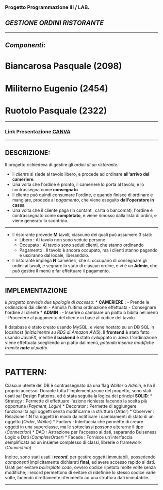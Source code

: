 ### Progetto Programmazione III / LAB.
## _**GESTIONE ORDINI RISTORANTE**_
---

## *Componenti*:

# Biancarosa Pasquale (2098)
# Militerno Eugenio (2454)
# Ruotolo Pasquale (2322)

---

### Link Presentazione [CANVA](https://www.canva.com/design/DAGGsYUxV4U/bw9aB1-Ws4m5a5DG0E8pKA/view?utm_content=DAGGsYUxV4U&utm_campaign=designshare&utm_medium=link&utm_source=editor)

---

## **DESCRIZIONE**:

Il progetto richiedeva di gestire gli *ordini di un ristorante*.
 * Il _cliente_ si siede al tavolo libero, e procede ad ordinare **all'arrivo del cameriere**.
 * Una volta che l'ordine è pronto, il cameriere lo porta al tavolo, e lo contrassegna come **consegnato**
 * Il cliente può quindi consumare l'ordine, e quando finisce di ordinare e mangiare, procede al _pagamento_, che viene eseguito **dall'operatore in cassa**
 * Una volta che il cliente paga (in contanti, carta o bancomat), l'ordine è contrassegnato come **completato**, e viene rimosso dalla lista di ordini, e viene generato lo scontrino.
---
 * Il ristorante prevede **M** tavoli, ciascuno dei quali può assumere 3 stati:
     * Libero : Al tavolo non sono sedute persone
     * Occupato : Al tavolo sono seduti clienti, che stanno ordinando
     * Pagamento : Il tavolo è ancora occupato, ma i clienti stanno pagando e usciranno dal locale, liberandolo.
 * Il ristorante impiega **N** camerieri, che si occupano di consegnare gli ordini ai tavoli, e segnare lo stato di ciascun ordine, e vi è un **Admin**, che può gestire il menù e far effettuare il pagamento.
---

## **IMPLEMENTAZIONE**

_Il progetto prevede due tipologie di accesso_:
    * **CAMERIERE** : 
        - Prende le ordinazioni dai clienti
        - Annulla l'ultima ordinazione effettuata
        - Consegnare l'ordine al cliente
    * **ADMIN** :
        - Inserire o cambiare un piatto o bibita nel menù
        - Procedere al pagamento del cliente in base al codice del tavolo

Il database è stato creato usando MySQL, e viene hostato su un DB SQL in localhost (*inizialmente su RDS di Amazon AWS*). Il **frontend** è stato fatto usando *JavaFX*, mentre il **backend** è stato sviluppato in *Java*.
L'ordinazione viene effettuata scegliendo un piatto dal menù, *potendo inserire modifiche tramite **note** al piatto*.

---

# PATTERN:

Ciascun utente del DB è contrassegnato da una flag *Waiter* o *Admin*, e ha il proprio accesso.
Durante tutta l'implementazione del progetto, sono stati usati *sei* Design Patterns, ed è stata seguita la logica dei principi **SOLID**:
    * Strategy : Permette di effettuare l'azione richiesta facendo la scelta più opportuna (*Payment*, *Login*)
    * Decorator : Permette di aggiungere funzionalità agli oggetti senza modificarne la struttura (*Order*)
    * Observer : Relazione 1:N fra oggetti in modo da notificare i cambiamenti di stato di un oggetto (*Order*, *Waiter*)
    * Factory : Interfaccia che permette di creare oggetti in una superclasse, ma le sottoclassi possono alterarne il tipo (*Connection*)
    * DAO : Astrazione per l'accesso ai dati, separando Buiseness Logic e Dati (*CompleteOrder*)
    * Facade : Fornisce un'interfaccia semplificata ad un insieme complesso di classi, librerie o framework (*Connection*)

Inoltre, sono stati usati i ***record***, per gestire oggetti immutabili, possedendo *componenti* implicitamente dichiarati **final**, ed avere accesso rapido ai dati. Usati per evitare *boilerplate code*, ovvero codice ripetuto molte volte senza modifiche; i record permettono di evitare di ridefinire lo stesso codice varie volte, facendo direttamente riferimento ad una struttura dati immutabile.

---
